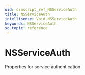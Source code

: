 ```yaml
---
uid: crmscript_ref_NSServiceAuth
title: NSServiceAuth
intellisense: Void.NSServiceAuth
keywords: NSServiceAuth
so.topic: reference
---
```


# NSServiceAuth

Properties for service authentication
